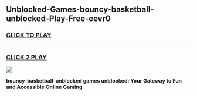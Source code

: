 
## Unblocked-Games-bouncy-basketball-unblocked-Play-Free-eevr0
<h3>
<a href="https://premium76.site?title=bouncy-basketball-unblocked&ref=20M">CLICK TO PLAY</a></h3>
<hr>

<h3>
<a href="https://premium76.site?title=bouncy-basketball-unblocked&ref=20M">CLICK 2 PLAY</a>
  
</h3>

<a href="https://premium76.site?title=bouncy-basketball-unblocked&ref=19M"><img src="https://clearcache.store/games.png"></a>


**bouncy-basketball-unblocked games unblocked: Your Gateway to Fun and Accessible Online Gaming**
